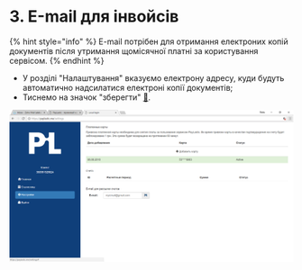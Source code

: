 # 3. Е-mail для інвойсів

{% hint style="info" %}
E-mail потрібен для отримання електроних копій документів після утримання щомісячної платні за користування сервісом.
{% endhint %}

* У розділі "Налаштування" вказуємо електрону адресу, куди будуть автоматично надсилатися електроні копії документів;
* Тиснемо на значок "зберегти" [💾](http://www.fileformat.info/info/unicode/char/1f4be/index.htm).

![](../.gitbook/assets/image%20%2814%29.png)

